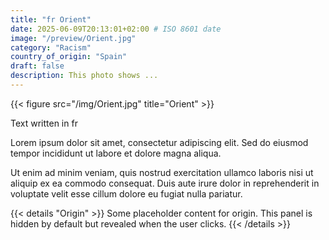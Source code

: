 ```yaml
---
title: "fr Orient"
date: 2025-06-09T20:13:01+02:00 # ISO 8601 date
image: "/preview/Orient.jpg"
category: "Racism"
country_of_origin: "Spain"
draft: false
description: This photo shows ...
---
```


{{< figure src="/img/Orient.jpg" title="Orient" >}}

Text written in fr

Lorem ipsum dolor sit amet, consectetur adipiscing elit. Sed do eiusmod tempor incididunt ut labore et dolore magna aliqua.

Ut enim ad minim veniam, quis nostrud exercitation ullamco laboris nisi ut aliquip ex ea commodo consequat. Duis aute irure dolor in reprehenderit in voluptate velit esse cillum dolore eu fugiat nulla pariatur.


{{< details "Origin" >}}
Some placeholder content for origin. This panel is hidden by default but revealed when the user clicks.
{{< /details >}}

